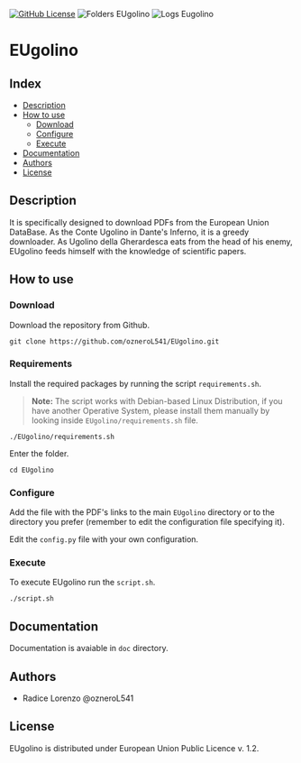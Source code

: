 [![GitHub License](https://img.shields.io/badge/License-EUPL_1.2-blue)](https://eupl.eu/1.2/en)
![Folders EUgolino](https://healthchecks.io/b/2/74b3ef6e-1290-4e57-9be9-ae6138f53ab3.svg)
![Logs Eugolino](https://healthchecks.io/b/2/2275eedf-32bd-4644-8db9-b81fb218ca9f.svg)

# EUgolino

## Index
  - [Description](#description)
  - [How to use](#how-to-use)
      - [Download](#download)
      - [Configure](#configure)
      - [Execute](#execute)
 - [Documentation](#documentation)
 - [Authors](#authors)
 - [License](#license)

## Description
It is specifically designed to download PDFs from the European Union DataBase.
As the Conte Ugolino in Dante's Inferno, it is a greedy downloader.
As Ugolino della Gherardesca eats from the head of his enemy, 
EUgolino feeds himself with the knowledge of scientific papers.

## How to use
### Download
Download the repository from Github.

    git clone https://github.com/ozneroL541/EUgolino.git

### Requirements
Install the required packages by running the script `requirements.sh`.
> **Note:** The script works with Debian-based Linux Distribution, if you have another Operative System, please install them manually by looking inside `EUgolino/requirements.sh` file.

    ./EUgolino/requirements.sh

Enter the folder.

    cd EUgolino

### Configure
Add the file with the PDF's links to the main ```EUgolino``` directory or to the directory you prefer (remember to edit the configuration file specifying it).

Edit the ```config.py``` file with your own configuration.

### Execute
To execute EUgolino run the ```script.sh```.

    ./script.sh

## Documentation
Documentation is avaiable in `doc` directory.

## Authors
- Radice Lorenzo    @ozneroL541

## License
EUgolino is distributed under European Union Public Licence v. 1.2.
